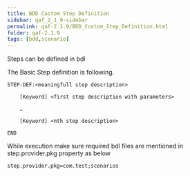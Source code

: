 ```yaml
---
title: BDD Custom Step Definition
sidebar: qaf_2_1_9-sidebar
permalink: qaf-2.1.9/BDD_Custom_Step_Definition.html
folder: qaf-2.1.9
tags: [bdd,scenario]
---
```


Steps can be defined in bdl

The Basic Step definition is following. 
 
```
STEP-DEF:<meaningfull step description>
 
    [Keyword] <first step description with parameters>
 
    …
 
    [Keyword] <nth step description>
 
END
```

While execution make sure required bdl files are mentioned in step.provider.pkg property as below

```properties
step.provider.pkg=com.test;scenarios
```
